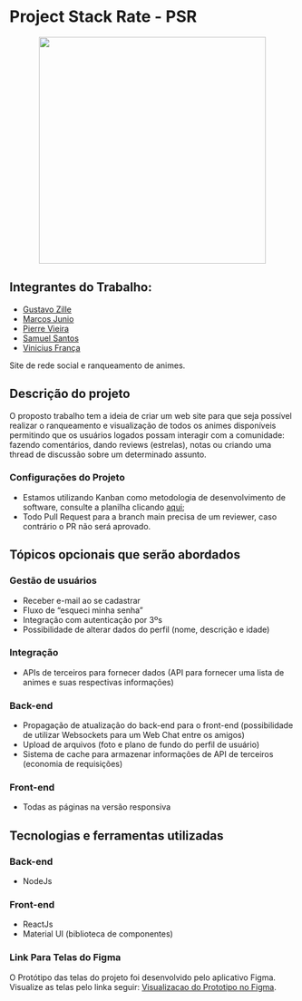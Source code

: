 # Project Stack Rate - PSR

<div align="center">
    <img width="400" src="https://user-images.githubusercontent.com/49538805/124393487-27445f80-dcd1-11eb-9cd6-903d9478085c.png">
</div>

## Integrantes do Trabalho:
- [Gustavo Zille](https://github.com/guszille)
- [Marcos Junio](https://github.com/MarcosXavier93)
- [Pierre Vieira](https://github.com/PierreVieira)
- [Samuel Santos](https://github.com/Samuel1s)
- [Vinicius França](https://github.com/viniciusfdev)

Site de rede social e ranqueamento de animes.

## Descrição do projeto

O proposto trabalho tem a ideia de criar um web site para que seja possível realizar o ranqueamento e visualização de todos os animes disponíveis permitindo que os usuários logados possam interagir com a comunidade: fazendo comentários, dando reviews (estrelas), notas ou criando uma thread de discussão sobre um determinado assunto.

### Configurações do Projeto
- Estamos utilizando Kanban como metodologia de desenvolvimento de software, consulte a planilha clicando [aqui](https://github.com/MarcosXavier93/Project-Stack-Rate---PSR---ReactJs/projects/1);
- Todo Pull Request para a branch main precisa de um reviewer, caso contrário o PR não será aprovado.

## Tópicos opcionais que serão abordados

### Gestão de usuários

- Receber e-mail ao se cadastrar
- Fluxo de “esqueci minha senha”
- Integração com autenticação por 3ºs
- Possibilidade de alterar dados do perfil (nome, descrição e idade)

### Integração

- APIs de terceiros para fornecer dados (API para fornecer uma lista de animes e suas respectivas informações)

### Back-end

- Propagação de atualização do back-end para o front-end (possibilidade de utilizar Websockets para um Web Chat entre os amigos)
- Upload de arquivos (foto e plano de fundo do perfil de usuário)
- Sistema de cache para armazenar informações de API de terceiros (economia de requisições)

### Front-end

- Todas as páginas na versão responsiva

## Tecnologias e ferramentas utilizadas

### Back-end

-  NodeJs

### Front-end

- ReactJs
- Material UI (biblioteca de componentes)


### Link Para Telas do Figma
O Protótipo das telas do projeto foi desenvolvido pelo aplicativo Figma.
Visualize as telas pelo linka  seguir: [Visualizacao do Prototipo no Figma](https://www.figma.com/file/LIhumGTUAtEy9IZwX5T3KH/Prototipo?node-id=0%3A1).
